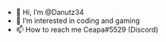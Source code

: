 - 👋 Hi, I’m @Danutz34
- 👀 I’m interested in coding and gaming
- 📫 How to reach me Ceapa#5529 (Discord)

<!---
Danutz34/Danutz34 is a ✨ special ✨ repository because its `README.md` (this file) appears on your GitHub profile.
You can click the Preview link to take a look at your changes.
--->
